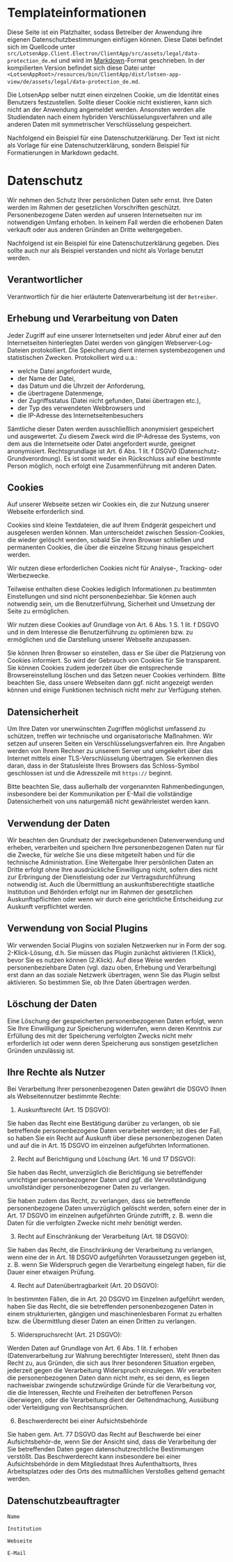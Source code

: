 ﻿# Templateinformationen

Diese Seite ist ein Platzhalter, sodass Betreiber der
Anwendung ihre eigenen Datenschutzbestimmungen einfügen
können. Diese Datei befindet sich im Quellcode unter 
`src/LotsenApp.Client.Electron/ClientApp/src/assets/legal/data-protection_de.md`
und wird im [Markdown](https://markdown.de)-Format 
geschrieben. In der kompilierten Version befindet sich
diese Datei unter 
`<LotsenAppRoot>/resources/bin/ClientApp/dist/lotsen-app-view/de/assets/legal/data-protection_de.md`.

Die LotsenApp selber nutzt einen einzelnen Cookie, um
die Identität eines Benutzers festzustellen. Sollte dieser
Cookie nicht existieren, kann sich nicht an der Anwendung
angemeldet werden. Ansonsten werden alle Studiendaten nach einem
hybriden Verschlüsselungsverfahren und alle anderen Daten
mit symmetrischer Verschlüsselung gespeichert.

Nachfolgend ein Beispiel für eine Datenschutzerklärung. 
Der Text ist nicht als Vorlage für eine Datenschutzerklärung,
sondern Beispiel für Formatierungen in Markdown gedacht.

# Datenschutz

Wir nehmen den Schutz Ihrer persönlichen Daten sehr ernst. 
Ihre Daten werden im Rahmen der gesetzlichen Vorschriften 
geschützt. Personenbezogene Daten werden auf unseren 
Internetseiten nur im notwendigen Umfang erhoben. In keinem 
Fall werden die erhobenen Daten verkauft oder aus anderen 
Gründen an Dritte weitergegeben.

Nachfolgend ist ein Beispiel für eine Datenschutzerklärung 
gegeben. Dies sollte auch nur als Beispiel verstanden
und nicht als Vorlage benutzt werden.

## Verantwortlicher
Verantwortlich für die hier erläuterte Datenverarbeitung 
ist der `Betreiber`.

## Erhebung und Verarbeitung von Daten
Jeder Zugriff auf eine unserer Internetseiten und jeder 
Abruf einer auf den Internetseiten hinterlegten Datei 
werden von gängigen Webserver-Log-Dateien protokolliert. 
Die Speicherung dient internen systembezogenen und 
statistischen Zwecken. Protokolliert wird u.a.:

* welche Datei angefordert wurde,
* der Name der Datei,
* das Datum und die Uhrzeit der Anforderung,
* die übertragene Datenmenge,
* der Zugriffsstatus (Datei nicht gefunden, Datei 
  übertragen etc.),
* der Typ des verwendeten Webbrowsers und
* die IP-Adresse des Internetseitenbesuchers

Sämtliche dieser Daten werden ausschließlich anonymisiert 
gespeichert und ausgewertet. Zu diesem Zweck wird die 
IP-Adresse des Systems, von dem aus die Internetseite 
oder Datei angefordert wurde, geeignet anonymisiert. 
Rechtsgrundlage ist Art. 6 Abs. 1 lit. f DSGVO 
(Datenschutz-Grundverordnung). Es ist somit weder ein 
Rückschluss auf eine bestimmte Person möglich, noch 
erfolgt eine Zusammenführung mit anderen Daten.

## Cookies
Auf unserer Webseite setzen wir Cookies ein, die zur 
Nutzung unserer Webseite erforderlich sind.

Cookies sind kleine Textdateien, die auf Ihrem Endgerät 
gespeichert und ausgelesen werden können. Man 
unterscheidet zwischen Session-Cookies, die wieder 
gelöscht werden, sobald Sie ihren Browser schließen und 
permanenten Cookies, die über die einzelne Sitzung 
hinaus gespeichert werden.

Wir nutzen diese erforderlichen Cookies nicht für 
Analyse-, Tracking- oder Werbezwecke.

Teilweise enthalten diese Cookies lediglich Informationen 
zu bestimmten Einstellungen und sind nicht 
personenbeziehbar. Sie können auch notwendig sein, um die 
Benutzerführung, Sicherheit und Umsetzung der Seite zu 
ermöglichen.

Wir nutzen diese Cookies auf Grundlage von Art. 6 Abs. 1 
S. 1 lit. f DSGVO und in dem Interesse die Benutzerführung 
zu optimieren bzw. zu ermöglichen und die Darstellung 
unserer Webseite anzupassen.

Sie können Ihren Browser so einstellen, dass er Sie über 
die Platzierung von Cookies informiert. So wird der 
Gebrauch von Cookies für Sie transparent. Sie können 
Cookies zudem jederzeit über die entsprechende 
Browsereinstellung löschen und das Setzen neuer Cookies 
verhindern. Bitte beachten Sie, dass unsere Webseiten 
dann ggf. nicht angezeigt werden können und einige 
Funktionen technisch nicht mehr zur Verfügung stehen.

## Datensicherheit
Um Ihre Daten vor unerwünschten Zugriffen möglichst 
umfassend zu schützen, treffen wir technische und 
organisatorische Maßnahmen. Wir setzen auf unseren 
Seiten ein Verschlüsselungsverfahren ein. Ihre Angaben 
werden von Ihrem Rechner zu unserem Server und umgekehrt 
über das Internet mittels einer TLS-Verschlüsselung 
übertragen. Sie erkennen dies daran, dass in der 
Statusleiste Ihres Browsers das Schloss-Symbol geschlossen 
ist und die Adresszeile mit `https://` beginnt.

Bitte beachten Sie, dass außerhalb der vorgenannten 
Rahmenbedingungen, insbesondere bei der Kommunikation per 
E-Mail die vollständige Datensicherheit von uns naturgemäß 
nicht gewährleistet werden kann.

## Verwendung der Daten
Wir beachten den Grundsatz der zweckgebundenen 
Datenverwendung und erheben, verarbeiten und speichern 
Ihre personenbezogenen Daten nur für die Zwecke, für 
welche Sie uns diese mitgeteilt haben und für die 
technische Administration. Eine Weitergabe Ihrer 
persönlichen Daten an Dritte erfolgt ohne Ihre 
ausdrückliche Einwilligung nicht, sofern dies nicht zur 
Erbringung der Dienstleistung oder zur 
Vertragsdurchführung notwendig ist. Auch die Übermittlung 
an auskunftsberechtigte staatliche Institution und 
Behörden erfolgt nur im Rahmen der gesetzlichen 
Auskunftspflichten oder wenn wir durch eine gerichtliche 
Entscheidung zur Auskunft verpflichtet werden.

## Verwendung von Social Plugins
Wir verwenden Social Plugins von sozialen Netzwerken nur 
in Form der sog. 2-Klick-Lösung, d.h. Sie müssen das 
Plugin zunächst aktivieren (1.Klick), bevor Sie es nutzen 
können (2.Klick). Auf diese Weise werden 
personenbeziehbare Daten (vgl. dazu oben, Erhebung und 
Verarbeitung) erst dann an das soziale Netzwerk 
übertragen, wenn Sie das Plugin selbst aktivieren. So 
bestimmen Sie, ob Ihre Daten übertragen werden.

## Löschung der Daten
Eine Löschung der gespeicherten personenbezogenen Daten 
erfolgt, wenn Sie Ihre Einwilligung zur Speicherung 
widerrufen, wenn deren Kenntnis zur Erfüllung des mit der 
Speicherung verfolgten Zwecks nicht mehr erforderlich ist 
oder wenn deren Speicherung aus sonstigen gesetzlichen 
Gründen unzulässig ist.

## Ihre Rechte als Nutzer
Bei Verarbeitung Ihrer personenbezogenen Daten gewährt die 
DSGVO Ihnen als Webseitennutzer bestimmte Rechte:

1. Auskunftsrecht (Art. 15 DSGVO):

Sie haben das Recht eine Bestätigung darüber zu verlangen, 
ob sie betreffende personenbezogene Daten verarbeitet 
werden; ist dies der Fall, so haben Sie ein Recht auf 
Auskunft über diese personenbezogenen Daten und auf die in 
Art. 15 DSGVO im einzelnen aufgeführten Informationen.

2. Recht auf Berichtigung und Löschung (Art. 16 und 17 
   DSGVO):

Sie haben das Recht, unverzüglich die Berichtigung sie 
betreffender unrichtiger personenbezogener Daten und ggf. 
die Vervollständigung unvollständiger personenbezogener 
Daten zu verlangen.

Sie haben zudem das Recht, zu verlangen, dass sie 
betreffende personenbezogene Daten unverzüglich gelöscht 
werden, sofern einer der in Art. 17 DSGVO im einzelnen 
aufgeführten Gründe zutrifft, z. B. wenn die Daten für 
die verfolgten Zwecke nicht mehr benötigt werden.

3. Recht auf Einschränkung der Verarbeitung (Art. 18 DSGVO):

Sie haben das Recht, die Einschränkung der Verarbeitung 
zu verlangen, wenn eine der in Art. 18 DSGVO aufgeführten 
Voraussetzungen gegeben ist, z. B. wenn Sie Widerspruch 
gegen die Verarbeitung eingelegt haben, für die Dauer 
einer etwaigen Prüfung.

4. Recht auf Datenübertragbarkeit (Art. 20 DSGVO):

In bestimmten Fällen, die in Art. 20 DSGVO im Einzelnen 
aufgeführt werden, haben Sie das Recht, die sie 
betreffenden personenbezogenen Daten in einem 
strukturierten, gängigen und maschinenlesbaren Format zu 
erhalten bzw. die Übermittlung dieser Daten an einen 
Dritten zu verlangen.

5. Widerspruchsrecht (Art. 21 DSGVO):

Werden Daten auf Grundlage von Art. 6 Abs. 1 lit. f 
erhoben (Datenverarbeitung zur Wahrung berechtigter 
Interessen), steht Ihnen das Recht zu, aus Gründen, die 
sich aus Ihrer besonderen Situation ergeben, jederzeit 
gegen die Verarbeitung Widerspruch einzulegen. Wir 
verarbeiten die personenbezogenen Daten dann nicht 
mehr, es sei denn, es liegen nachweisbar zwingende 
schutzwürdige Gründe für die Verarbeitung vor, die die 
Interessen, Rechte und Freiheiten der betroffenen Person 
überwiegen, oder die Verarbeitung dient der 
Geltendmachung, Ausübung oder Verteidigung von 
Rechtsansprüchen.

6. Beschwerderecht bei einer Aufsichtsbehörde

Sie haben gem. Art. 77 DSGVO das Recht auf Beschwerde bei 
einer Aufsichtsbehör-de, wenn Sie der Ansicht sind, dass 
die Verarbeitung der Sie betreffenden Daten gegen 
datenschutzrechtliche Bestimmungen verstößt. Das 
Beschwerderecht kann insbesondere bei einer 
Aufsichtsbehörde in dem Mitgliedstaat Ihres 
Aufenthaltsorts, Ihres Arbeitsplatzes oder des Orts des 
mutmaßlichen Verstoßes geltend gemacht werden.

## Datenschutzbeauftragter
`Name`

`Institution`

`Webseite`

`E-Mail`
